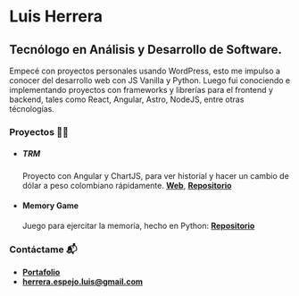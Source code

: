 # Luis Herrera 
## Tecnólogo en Análisis y Desarrollo de Software.

Empecé con proyectos personales usando WordPress, esto me impulso a conocer del desarrollo web con JS Vanilla y Python. Luego fui conociendo e implementando proyectos con frameworks y librerías para el frontend y backend, tales como React, Angular, Astro, NodeJS, entre otras técnologías.

### Proyectos 👨‍💻

- ##### TRM

  Proyecto con Angular y ChartJS, para ver historial y hacer un cambio de dólar a peso colombiano rápidamente. [**Web**](https://trmcolombia.netlify.app/), [**Repositorio**](https://github.com/espejolui/trm)

- #### Memory Game
  Juego para ejercitar la memoría, hecho en Python: [**Repositorio**](https://github.com/espejolui/memory)

### Contáctame 📬
- [**Portafolio**](https://luisespejo.vercel.app/)
- [**herrera.espejo.luis@gmail.com**](mailto:herrera.espejo.luis@gmail.com)
